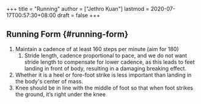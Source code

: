 +++
title = "Running"
author = ["Jethro Kuan"]
lastmod = 2020-07-17T00:57:30+08:00
draft = false
+++

## Running Form {#running-form}

1.  Maintain a cadence of at least 160 steps per minute (aim for 180)
    1.  Stride length, cadence proportional to pace, and we do not want
        stride length to compensate for lower cadence, as this leads to
        feet landing in front of body, resulting in a damaging breaking
        effect.
2.  Whether it is a heel or fore-foot strike is less important than
    landing in the body's center of mass.
3.  Knee should be in line with the middle of foot so that when foot
    strikes the ground, it’s right under the knee
